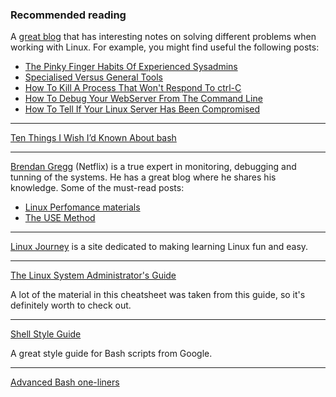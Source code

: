 ### Recommended reading

A [great blog](https://bash-prompt.net) that has interesting notes on solving different problems when working with Linux. For example, you might find useful the following posts:

* [The Pinky Finger Habits Of Experienced Sysadmins](https://bash-prompt.net/guides/habits-sysadmin/)
* [Specialised Versus General Tools](https://bash-prompt.net/guides/specialized_v_general/)
* [How To Kill A Process That Won't Respond To ctrl-C](https://bash-prompt.net/guides/kill-process/)
* [How To Debug Your WebServer From The Command Line](https://bash-prompt.net/guides/http-headers/)
* [How To Tell If Your Linux Server Has Been Compromised](https://bash-prompt.net/guides/server-hacked/)

---

[Ten Things I Wish I’d Known About bash](https://zwischenzugs.com/2018/01/06/ten-things-i-wish-id-known-about-bash/)

---

[Brendan Gregg](http://www.brendangregg.com/) (Netflix) is a true expert in monitoring, debugging and tunning of the systems. He has a great blog where he shares his knowledge. Some of the must-read posts:

* [Linux Perfomance materials](http://www.brendangregg.com/linuxperf.html)
* [The USE Method](http://www.brendangregg.com/usemethod.html)

---

[Linux Journey](https://linuxjourney.com/) is a site dedicated to making learning Linux fun and easy.

---

[The Linux System Administrator's Guide](https://www.tldp.org/LDP/sag/html/index.html)

A lot of the material in this cheatsheet was taken from this guide, so it's definitely worth to check out.

---

[Shell Style Guide](https://google.github.io/styleguide/shell.xml)

A great style guide for Bash scripts from Google.

---

[Advanced Bash one-liners](http://www.bashoneliners.com)

